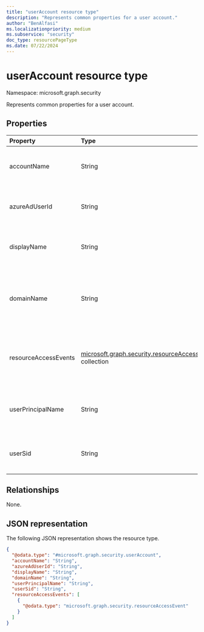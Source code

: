```yaml
---
title: "userAccount resource type"
description: "Represents common properties for a user account."
author: "BenAlfasi"
ms.localizationpriority: medium
ms.subservice: "security"
doc_type: resourcePageType
ms.date: 07/22/2024
---
```


# userAccount resource type

Namespace: microsoft.graph.security

Represents common properties for a user account.

## Properties

| Property          | Type   | Description                                                            |
|:------------------|:-------|:-----------------------------------------------------------------------|
| accountName       | String | The displayed name of the user account.                                |
| azureAdUserId     | String | The user object identifier in Microsoft Entra ID.       |
| displayName       | String | The user display name in Microsoft Entra ID.                                     |
| domainName        | String | The name of the Active Directory domain of which the user is a member. |
| resourceAccessEvents|[microsoft.graph.security.resourceAccessEvent](../resources/security-resourceaccessevent.md) collection | Information on resource access attempts made by the user account. |
| userPrincipalName | String | The user principal name of the account in Microsoft Entra ID.                    |
| userSid           | String | The local security identifier of the user account.                     |

## Relationships

None.

## JSON representation

The following JSON representation shows the resource type.
<!-- {
  "blockType": "resource",
  "@odata.type": "microsoft.graph.security.userAccount"
}
-->
``` json
{
  "@odata.type": "#microsoft.graph.security.userAccount",
  "accountName": "String",
  "azureAdUserId": "String",
  "displayName": "String",
  "domainName": "String",
  "userPrincipalName": "String",
  "userSid": "String",
  "resourceAccessEvents": [
    {
      "@odata.type": "microsoft.graph.security.resourceAccessEvent"
    }
  ]
}
```
